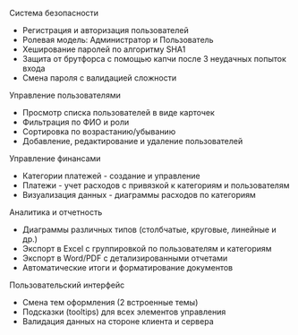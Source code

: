 Система безопасности
- Регистрация и авторизация пользователей
- Ролевая модель: Администратор и Пользователь
- Хеширование паролей по алгоритму SHA1
- Защита от брутфорса с помощью капчи после 3 неудачных попыток входа
- Смена пароля с валидацией сложности

Управление пользователями
- Просмотр списка пользователей в виде карточек
- Фильтрация по ФИО и роли
- Сортировка по возрастанию/убыванию
- Добавление, редактирование и удаление пользователей

  
Управление финансами
- Категории платежей - создание и управление
- Платежи - учет расходов с привязкой к категориям и пользователям
- Визуализация данных - диаграммы расходов по категориям

  
Аналитика и отчетность
- Диаграммы различных типов (столбчатые, круговые, линейные и др.)
- Экспорт в Excel с группировкой по пользователям и категориям
- Экспорт в Word/PDF с детализированными отчетами
- Автоматические итоги и форматирование документов

  
Пользовательский интерфейс
- Смена тем оформления (2 встроенные темы)
- Подсказки (tooltips) для всех элементов управления
- Валидация данных на стороне клиента и сервера
